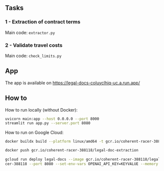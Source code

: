 ## Tasks
### 1 - Extraction of contract terms
Main code: `extractor.py`
### 2 - Validate travel costs
Main code: `check_limits.py`


## App
The app is available on
https://legal-docs-coluyclhiq-uc.a.run.app/ 

## How to

How to run locally (without Docker):
```bash
uvicorn main:app --host 0.0.0.0 --port 8000 
streamlit run app.py --server.port 8080
```

How to run on Google Cloud:
```bash
docker buildx build --platform linux/amd64 -t gcr.io/coherent-racer-388118/legal-doc-extraction .  

docker push gcr.io/coherent-racer-388118/legal-doc-extraction  
 
gcloud run deploy legal-docs --image gcr.io/coherent-racer-388118/legal-doc-extraction --platform managed --region us-central1 --project coherent-ra
cer-388118 --port 8080 --set-env-vars OPENAI_API_KEY=KEYVALUE --memory 2Gi
```
